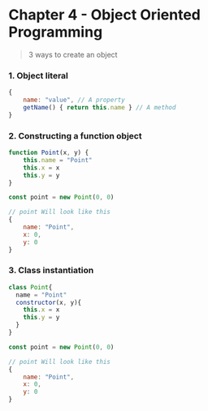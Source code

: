# Chapter 4 - Object Oriented Programming

> 3 ways to create an object

### 1. Object literal

```js
{
    name: "value", // A property
    getName() { return this.name } // A method
}
```

### 2. Constructing a function object

```js
function Point(x, y) {
    this.name = "Point"
    this.x = x
    this.y = y
}

const point = new Point(0, 0)

// point Will look like this
{
    name: "Point",
    x: 0,
    y: 0
}
```

### 3. Class instantiation

```js
class Point{
  name = "Point"
  constructor(x, y){
    this.x = x
    this.y = y
  }
}

const point = new Point(0, 0)

// point Will look like this
{
    name: "Point",
    x: 0,
    y: 0
}
```